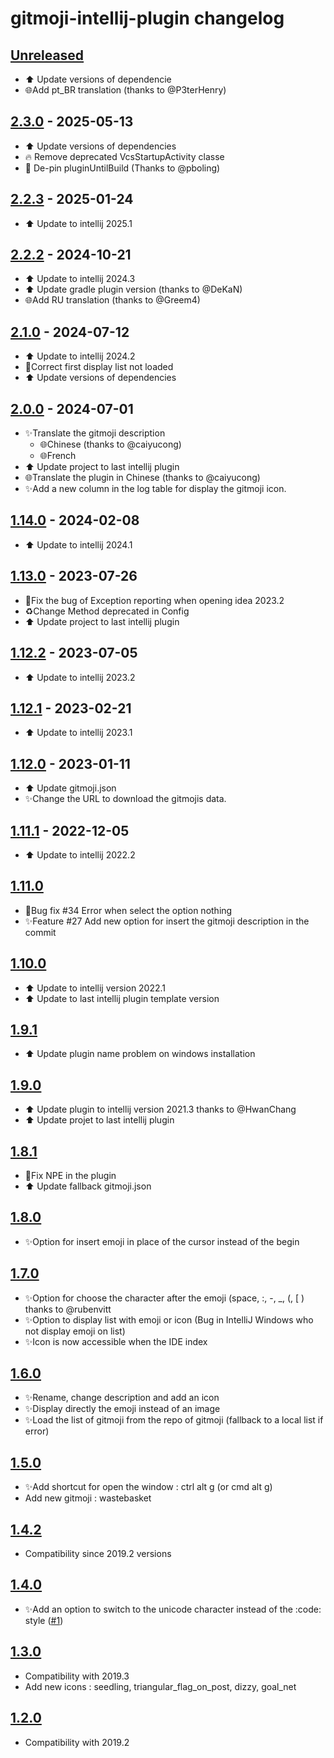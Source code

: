 <!-- Keep a Changelog guide -> https://keepachangelog.com -->

# gitmoji-intellij-plugin changelog

## [Unreleased]

- ⬆️ Update versions of dependencie
- 🌐Add pt_BR translation (thanks to @P3terHenry)

## [2.3.0] - 2025-05-13

- ⬆️ Update versions of dependencies
- 🔥 Remove deprecated VcsStartupActivity classe
- 📌 De-pin pluginUntilBuild (Thanks to @pboling)

## [2.2.3] - 2025-01-24

- ⬆️ Update to intellij 2025.1

## [2.2.2] - 2024-10-21

- ⬆️ Update to intellij 2024.3
- ⬆️ Update gradle plugin version (thanks to @DeKaN)
- 🌐Add RU translation (thanks to @Greem4)

## [2.1.0] - 2024-07-12

- ⬆️ Update to intellij 2024.2
- 🐛Correct first display list not loaded
- ⬆️ Update versions of dependencies

## [2.0.0] - 2024-07-01

- ✨Translate the gitmoji description
  - 🌐Chinese (thanks to @caiyucong)
  - 🌐French
- ⬆️ Update project to last intellij plugin
- 🌐Translate the plugin in Chinese (thanks to @caiyucong)
- ✨Add a new column in the log table for display the gitmoji icon.

## [1.14.0] - 2024-02-08

- ⬆️ Update to intellij 2024.1

## [1.13.0] - 2023-07-26

- 🐛Fix the bug of Exception reporting when opening idea 2023.2
- ♻️Change Method deprecated in Config
- ⬆️ Update project to last intellij plugin

## [1.12.2] - 2023-07-05

- ⬆️ Update to intellij 2023.2

## [1.12.1] - 2023-02-21

- ⬆️ Update to intellij 2023.1

## [1.12.0] - 2023-01-11

- ⬆️ Update gitmoji.json
- ✨Change the URL to download the gitmojis data.

## [1.11.1] - 2022-12-05

- ⬆️ Update to intellij 2022.2

## [1.11.0]

- 🐛Bug fix #34 Error when select the option nothing
- ✨Feature #27 Add new option for insert the gitmoji description in the commit

## [1.10.0]

- ⬆️ Update to intellij version 2022.1
- ⬆️ Update to last intellij plugin template version

## [1.9.1]

- ⬆️ Update plugin name problem on windows installation

## [1.9.0]

- ⬆️ Update plugin to intellij version 2021.3 thanks to @HwanChang
- ⬆️ Update projet to last intellij plugin

## [1.8.1]

- 🐛Fix NPE in the plugin</li>
- ⬆️ Update fallback gitmoji.json</li>

## [1.8.0]

- ✨Option for insert emoji in place of the cursor instead of the begin

## [1.7.0]

- ✨Option for choose the character after the emoji (space, :, -, _, (, [ ) thanks to @rubenvitt
- ✨Option to display list with emoji or icon (Bug in IntelliJ Windows who not display emoji on list)
- ✨Icon is now accessible when the IDE index

## [1.6.0]

- ✨Rename, change description and add an icon
- ✨Display directly the emoji instead of an image
- ✨Load the list of gitmoji from the repo of gitmoji (fallback to a local list if error)

## [1.5.0]

- ✨Add shortcut for open the window : ctrl alt g (or cmd alt g)
- Add new gitmoji : wastebasket

## [1.4.2]

- Compatibility since 2019.2 versions

## [1.4.0]

- ✨Add an option to switch to the unicode character instead of the :code: style (<a href="https://github.com/patou/gitmoji-intellij-plugin/issues/1">#1</a>)

## [1.3.0]

- Compatibility with 2019.3
- Add new icons : seedling, triangular_flag_on_post, dizzy, goal_net

## [1.2.0]

- Compatibility with 2019.2

[Unreleased]: https://github.com/patou/gitmoji-intellij-plugin/compare/v2.3.0...HEAD
[2.3.0]: https://github.com/patou/gitmoji-intellij-plugin/compare/v2.2.3...v2.3.0
[2.2.3]: https://github.com/patou/gitmoji-intellij-plugin/compare/v2.2.2...v2.2.3
[2.2.2]: https://github.com/patou/gitmoji-intellij-plugin/compare/v2.1.0...v2.2.2
[2.1.0]: https://github.com/patou/gitmoji-intellij-plugin/compare/v2.0.0...v2.1.0
[2.0.0]: https://github.com/patou/gitmoji-intellij-plugin/compare/v1.14.0...v2.0.0
[1.14.0]: https://github.com/patou/gitmoji-intellij-plugin/compare/v1.13.0...v1.14.0
[1.13.0]: https://github.com/patou/gitmoji-intellij-plugin/compare/v1.12.2...v1.13.0
[1.12.2]: https://github.com/patou/gitmoji-intellij-plugin/compare/v1.12.1...v1.12.2
[1.12.1]: https://github.com/patou/gitmoji-intellij-plugin/compare/v1.12.0...v1.12.1
[1.12.0]: https://github.com/patou/gitmoji-intellij-plugin/compare/v1.11.1...v1.12.0
[1.11.1]: https://github.com/patou/gitmoji-intellij-plugin/compare/v1.11.0...v1.11.1
[1.11.0]: https://github.com/patou/gitmoji-intellij-plugin/compare/v1.10.0...v1.11.0
[1.10.0]: https://github.com/patou/gitmoji-intellij-plugin/compare/v1.9.1...v1.10.0
[1.9.1]: https://github.com/patou/gitmoji-intellij-plugin/compare/v1.9.0...v1.9.1
[1.9.0]: https://github.com/patou/gitmoji-intellij-plugin/compare/v1.8.1...v1.9.0
[1.8.1]: https://github.com/patou/gitmoji-intellij-plugin/compare/v1.8.0...v1.8.1
[1.8.0]: https://github.com/patou/gitmoji-intellij-plugin/compare/v1.7.0...v1.8.0
[1.7.0]: https://github.com/patou/gitmoji-intellij-plugin/compare/v1.6.0...v1.7.0
[1.6.0]: https://github.com/patou/gitmoji-intellij-plugin/compare/v1.5.0...v1.6.0
[1.5.0]: https://github.com/patou/gitmoji-intellij-plugin/compare/v1.4.2...v1.5.0
[1.4.2]: https://github.com/patou/gitmoji-intellij-plugin/compare/v1.4.0...v1.4.2
[1.4.0]: https://github.com/patou/gitmoji-intellij-plugin/compare/v1.3.0...v1.4.0
[1.3.0]: https://github.com/patou/gitmoji-intellij-plugin/compare/v1.2.0...v1.3.0
[1.2.0]: https://github.com/patou/gitmoji-intellij-plugin/commits/v1.2.0
